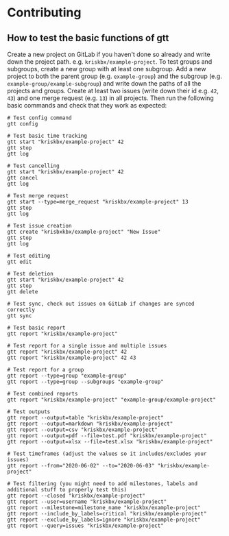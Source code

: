 # Contributing

## How to test the basic functions of gtt

Create a new project on GitLab if you haven't done so already and write down the project path. e.g. `kriskbx/example-project`. To test groups and subgroups, create a new group with at least one subgroup. Add a new project to both the parent group (e.g. `example-group`) and the subgroup (e.g. `example-group/example-subgroup`) and write down the paths of all the projects and groups. Create at least two issues (write down their id e.g. `42`, `43`) and one merge request (e.g. `13`) in all projects. Then run the following basic commands and check that they work as expected:

```
# Test config command
gtt config

# Test basic time tracking
gtt start "kriskbx/example-project" 42
gtt stop
gtt log

# Test cancelling
gtt start "kriskbx/example-project" 42
gtt cancel
gtt log

# Test merge request
gtt start --type=merge_request "kriskbx/example-project" 13
gtt stop
gtt log

# Test issue creation
gtt create "krisbxkbx/example-project" "New Issue"
gtt stop
gtt log

# Test editing
gtt edit

# Test deletion
gtt start "kriskbx/example-project" 42
gtt stop
gtt delete

# Test sync, check out issues on GitLab if changes are synced correctly
gtt sync

# Test basic report
gtt report "kriskbx/example-project"

# Test report for a single issue and multiple issues
gtt report "kriskbx/example-project" 42
gtt report "kriskbx/example-project" 42 43

# Test report for a group
gtt report --type=group "example-group"
gtt report --type=group --subgroups "example-group"

# Test combined reports
gtt report "kriskbx/example-project" "example-group/example-project"

# Test outputs
gtt report --output=table "kriskbx/example-project"
gtt report --output=markdown "kriskbx/example-project"
gtt report --output=csv "kriskbx/example-project"
gtt report --output=pdf --file=test.pdf "kriskbx/example-project"
gtt report --output=xlsx --file=test.xlsx "kriskbx/example-project"

# Test timeframes (adjust the values so it includes/excludes your issues)
gtt report --from="2020-06-02" --to="2020-06-03" "kriskbx/example-project"

# Test filtering (you might need to add milestones, labels and additional stuff to properly test this)
gtt report --closed "kriskbx/example-project"
gtt report --user=username "kriskbx/example-project"
gtt report --milestone=milestone_name "kriskbx/example-project"
gtt report --include_by_labels=critical "kriskbx/example-project"
gtt report --exclude_by_labels=ignore "kriskbx/example-project"
gtt report --query=issues "kriskbx/example-project"
```
